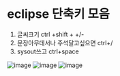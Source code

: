 # eclipse 단축키 모음 
1. 글씨크기 ctrl +shift + +/-
2. 문장아무데서나 주석달고싶으면 ctrl+/  	
3. sysout쓰고 ctrl+space



![image](https://github.com/user-attachments/assets/3ad3b98a-cdba-4eef-8ce5-f231982471d4)
![image](https://github.com/user-attachments/assets/d82d371e-d465-4b75-9790-95ca20093669)
![image](https://github.com/user-attachments/assets/cb4bc60c-00e9-4c46-94ec-61f026346636)
